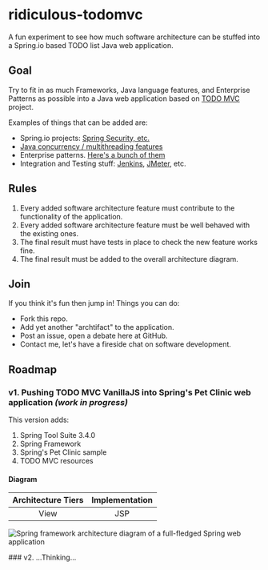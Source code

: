 # ridiculous-todomvc

A fun experiment to see how much software architecture can be stuffed into a Spring.io based TODO list Java web application.

## Goal

Try to fit in as much Frameworks, Java language features, and Enterprise Patterns as possible into a Java web application based on [TODO MVC](http://todomvc.com/) project.

Examples of things that can be added are: 
- Spring.io projects: [Spring Security, etc.](http://spring.io/docs)
- [Java concurrency / multithreading features](http://docs.oracle.com/javase/tutorial/essential/concurrency/)
- Enterprise patterns. [Here's a bunch of them](http://martinfowler.com/articles/enterprisePatterns.html)
- Integration and Testing stuff: [Jenkins](http://jenkins-ci.org/), [JMeter](http://jmeter.apache.org/), etc.

## Rules

1. Every added software architecture feature must contribute to the functionality of the application.
2. Every added software architecture feature must be well behaved with the existing ones.
3. The final result must have tests in place to check the new feature works fine.
4. The final result must be added to the overall architecture diagram.

## Join

If you think it's fun then jump in! 
Things you can do:
- Fork this repo.
- Add yet another "archtifact" to the application.
- Post an issue, open a debate here at GitHub.
- Contact me, let's have a fireside chat on software development.

## Roadmap

### v1. Pushing TODO MVC VanillaJS into Spring's Pet Clinic web application _(work in progress)_

This version adds:

1. Spring Tool Suite 3.4.0
2. Spring Framework
3. Spring's Pet Clinic sample
3. TODO MVC resources

#### Diagram

|Architecture Tiers|Implementation|
|:----------------:|:------------:|
|View              |JSP           |


![Spring framework architecture diagram of a full-fledged Spring web application](http://docs.spring.io/spring/docs/4.0.0.RELEASE/spring-framework-reference/htmlsingle/images/overview-full.png)

### v2. ...Thinking...

